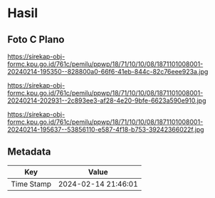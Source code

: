 # Hasil

## Foto C Plano

https://sirekap-obj-formc.kpu.go.id/761c/pemilu/ppwp/18/71/10/10/08/1871101008001-20240214-195350--828800a0-66f6-41eb-844c-82c76eee923a.jpg

https://sirekap-obj-formc.kpu.go.id/761c/pemilu/ppwp/18/71/10/10/08/1871101008001-20240214-202931--2c893ee3-af28-4e20-9bfe-6623a590e910.jpg

https://sirekap-obj-formc.kpu.go.id/761c/pemilu/ppwp/18/71/10/10/08/1871101008001-20240214-195637--53856110-e587-4f18-b753-39242366022f.jpg


## Metadata

| Key        | Value               |
| ---------- | ------------------- |
| Time Stamp | 2024-02-14 21:46:01 |



